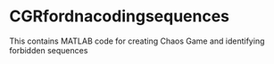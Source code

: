 # CGRfordnacodingsequences
This contains MATLAB code for creating Chaos Game and identifying forbidden sequences 
